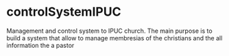 controlSystemIPUC
=================

Management and control system to IPUC church. The main purpose is to build a system that allow to manage membresias of the christians and the all information the a pastor

